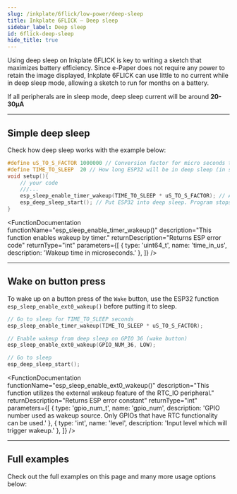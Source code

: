 ```yaml
---  
slug: /inkplate/6flick/low-power/deep-sleep  
title: Inkplate 6FLICK – Deep sleep
sidebar_label: Deep sleep
id: 6flick-deep-sleep  
hide_title: true  
---
```


<SectionTitle title="Deep sleep" backgroundImage="/img/deepsleep.jpg" />

Using deep sleep on Inkplate 6FLICK is key to writing a sketch that maximizes battery efficiency. Since e-Paper does not require any power to retain the image displayed, Inkplate 6FLICK can use little to no current while in deep sleep mode, allowing a sketch to run for months on a battery.

<InfoBox>If all peripherals are in sleep mode, deep sleep current will be around **20-30µA**</InfoBox>

---

## Simple deep sleep

Check how deep sleep works with the example below:

```cpp
#define uS_TO_S_FACTOR 1000000 // Conversion factor for micro seconds to seconds
#define TIME_TO_SLEEP  20 // How long ESP32 will be in deep sleep (in seconds)
void setup(){
    // your code
    ///...
    esp_sleep_enable_timer_wakeup(TIME_TO_SLEEP * uS_TO_S_FACTOR); // Activate wake-up timer -- wake up after 20s here
    esp_deep_sleep_start(); // Put ESP32 into deep sleep. Program stops here.
}
```

<FunctionDocumentation
  functionName="esp_sleep_enable_timer_wakeup()"
  description="This function enables wakeup by timer."
  returnDescription="Returns ESP error code"
  returnType="int"
  parameters={[
    { type: 'uint64_t', name: 'time_in_us', description: 'Wakeup time in microseconds.' },
  ]}
/>

<FunctionDocumentation
  functionName="esp_deep_sleep_start()"
  description="This function enters deep sleep with the configured wakeup options."
  returnType="None"
/>

---

## Wake on button press

To wake up on a button press of the `Wake` button, use the ESP32 function `esp_sleep_enable_ext0_wakeup()` before putting it to sleep.

```cpp
// Go to sleep for TIME_TO_SLEEP seconds
esp_sleep_enable_timer_wakeup(TIME_TO_SLEEP * uS_TO_S_FACTOR);

// Enable wakeup from deep sleep on GPIO 36 (wake button)
esp_sleep_enable_ext0_wakeup(GPIO_NUM_36, LOW);

// Go to sleep
esp_deep_sleep_start();
```

<FunctionDocumentation
  functionName="esp_sleep_enable_ext0_wakeup()"
  description="This function utilizes the external wakeup feature of the RTC_IO peripheral."
  returnDescription="Returns ESP error constant"
  returnType="int"
  parameters={[
    { type: 'gpio_num_t', name: 'gpio_num', description: 'GPIO number used as wakeup source. Only GPIOs that have RTC functionality can be used.' },
    { type: 'int', name: 'level', description: 'Input level which will trigger wakeup.' },
  ]}
/>

---

## Full examples

Check out the full examples on this page and many more usage options below:

<QuickLink 
  title="Inkplate6FLICK_DeepSleep" 
  description="This example will show you how you can use the low power functionality of the Inkplate board."
  url="https://github.com/SolderedElectronics/Inkplate-Arduino-library/tree/dev/examples/Inkplate6FLICK/Advanced/DeepSleep" 
/>